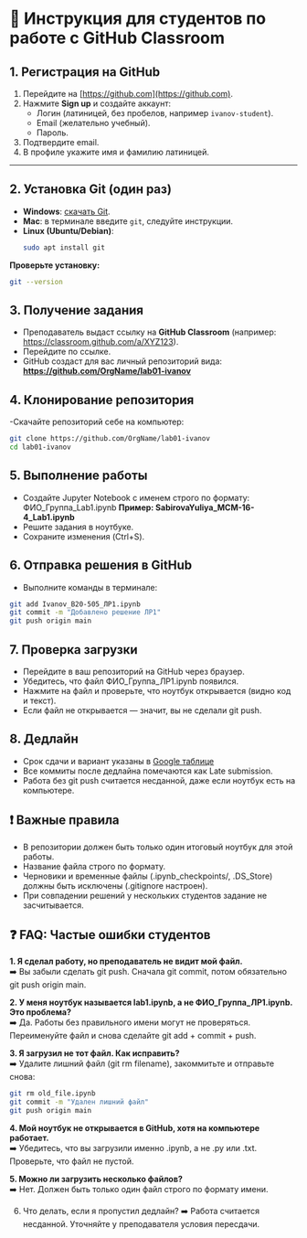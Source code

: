 # 📘 Инструкция для студентов по работе с GitHub Classroom

## 1. Регистрация на GitHub
1. Перейдите на [https://github.com](https://github.com).
2. Нажмите **Sign up** и создайте аккаунт:
   - Логин (латиницей, без пробелов, например `ivanov-student`).
   - Email (желательно учебный).
   - Пароль.
3. Подтвердите email.
4. В профиле укажите имя и фамилию латиницей.

---

## 2. Установка Git (один раз)
- **Windows**: [скачать Git](https://git-scm.com/download/win).  
- **Mac**: в терминале введите `git`, следуйте инструкции.  
- **Linux (Ubuntu/Debian)**:
  ```bash
  sudo apt install git
  
**Проверьте установку:**
```bash
git --version
```

## 3. Получение задания
- Преподаватель выдаст ссылку на **GitHub Classroom** (например: https://classroom.github.com/a/XYZ123).
- Перейдите по ссылке.
- GitHub создаст для вас личный репозиторий вида: **https://github.com/OrgName/lab01-ivanov**

## 4. Клонирование репозитория
-Скачайте репозиторий себе на компьютер:
```bash
git clone https://github.com/OrgName/lab01-ivanov
cd lab01-ivanov
```

## 5. Выполнение работы
- Создайте Jupyter Notebook с именем строго по формату: ФИО_Группа_Lab1.ipynb
**Пример: SabirovaYuliya_MCM-16-4_Lab1.ipynb**
- Решите задания в ноутбуке.
- Сохраните изменения (Ctrl+S).

## 6. Отправка решения в GitHub
- Выполните команды в терминале:
```bash
git add Ivanov_B20-505_ЛР1.ipynb
git commit -m "Добавлено решение ЛР1"
git push origin main
```

## 7. Проверка загрузки
- Перейдите в ваш репозиторий на GitHub через браузер.
- Убедитесь, что файл ФИО_Группа_ЛР1.ipynb появился.
- Нажмите на файл и проверьте, что ноутбук открывается (видно код и текст).
- Если файл не открывается — значит, вы не сделали git push.

## 8. Дедлайн
- Срок сдачи и вариант указаны в [Google таблице](https://docs.google.com/spreadsheets/d/1ut51xzQ8nDZUYFGj9JgPQDvkwGi4lw7Go1wl8LXNuL4/edit?gid=1008594799#gid=1008594799)
- Все коммиты после дедлайна помечаются как Late submission.
- Работа без git push считается несданной, даже если ноутбук есть на компьютере.

## ❗ Важные правила
- В репозитории должен быть только один итоговый ноутбук для этой работы.
- Название файла строго по формату.
- Черновики и временные файлы (.ipynb_checkpoints/, .DS_Store) должны быть исключены (.gitignore настроен).
- При совпадении решений у нескольких студентов задание не засчитывается.

## ❓ FAQ: Частые ошибки студентов
**1. Я сделал работу, но преподаватель не видит мой файл.**  
➡️ Вы забыли сделать git push. Сначала git commit, потом обязательно git push origin main.

**2. У меня ноутбук называется lab1.ipynb, а не ФИО_Группа_ЛР1.ipynb. Это проблема?**  
➡️ Да. Работы без правильного имени могут не проверяться. Переименуйте файл и снова сделайте git add + commit + push.

**3. Я загрузил не тот файл. Как исправить?**  
➡️ Удалите лишний файл (git rm filename), закоммитьте и отправьте снова:
```bash 
git rm old_file.ipynb
git commit -m "Удален лишний файл"
git push origin main
```

**4. Мой ноутбук не открывается в GitHub, хотя на компьютере работает.**  
➡️ Убедитесь, что вы загрузили именно .ipynb, а не .py или .txt. Проверьте, что файл не пустой.

**5. Можно ли загрузить несколько файлов?**  
➡️ Нет. Должен быть только один файл строго по формату имени.

6. Что делать, если я пропустил дедлайн?
➡️ Работа считается несданной. Уточняйте у преподавателя условия пересдачи.
